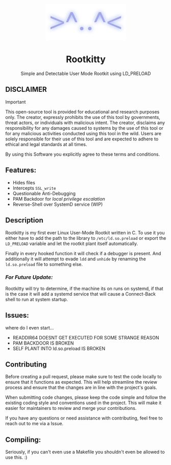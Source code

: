 <p align=center>
    <img src=assets/Rootkitty.png width=50%></img>
</p>
<h1 align=center>Rootkitty</h1>
<p align=center>Simple and Detectable User Mode Rootkit using LD_PRELOAD</p>

## **DISCLAIMER**
> [!IMPORTANT]
> This open-source tool is provided for educational and research purposes only. 
> The creator, expressly prohibits the use of this tool by governments, threat actors, or individuals with malicious intent. 
> The creator, disclaims any responsibility for any damages caused to systems by the use of this tool or for any malicious activities conducted using this tool in the wild. 
> Users are solely responsible for their use of this tool and are expected to adhere to ethical and legal standards at all times. 
> 
> By using this Software you explicitly agree to these terms and conditions.

## Features:
- Hides files                                                   
- Intercepts `SSL_write`
- Questionable Anti-Debugging
- PAM Backdoor for *local privilege escalation*
- Reverse-Shell over SystemD service (WIP)

## Description
Rootkitty is my first ever Linux User-Mode Rootkit written in C. 
To use it you either have to add the path to the library to `/etc/ld.so.preload` 
or export the `LD_PRELOAD` variable and let the rootkit plant itself automatically.

Finally in every hooked function it will check if a debugger is present. And additionally
it will attempt to evade `ldd` and `unhide` by renaming the `ld.so.preload` file to something else.

### *For Future Update:*
Rootkitty will try to determine, if the machine its on runs on systemd, if that is the case 
it will add a systemd service that will cause a Connect-Back shell to run at system startup.

## Issues:
where do I even start...
- READDIR64 DOESNT GET EXECUTED FOR SOME STRANGE REASON
- PAM BACKDOOR IS BROKEN
- SELF PLANT INTO ld.so.preload IS BROKEN

## Contributing

Before creating a pull request, please make sure to test the code locally to ensure that it functions as expected. This will help streamline the review process and ensure that the changes are in line with the project's goals.

When submitting code changes, please keep the code simple and follow the existing coding style and conventions used in the project. This will make it easier for maintainers to review and merge your contributions.

If you have any questions or need assistance with contributing, feel free to reach out to me via a Issue.

## Compiling:
Seriously, if you can't even use a Makefile you shouldn't even be allowed to use this. :)

